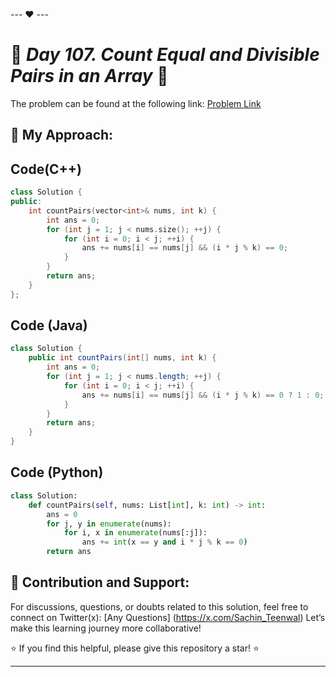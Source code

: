 --- ❤️ ---

# 🚀 _Day 107. Count Equal and Divisible Pairs in an Array_ 🧠


The problem can be found at the following link: [Problem Link](https://leetcode.com/problems/count-equal-and-divisible-pairs-in-an-array/description/)

## 🎯 **My Approach:**


## Code(C++)
```cpp
class Solution {
public:
    int countPairs(vector<int>& nums, int k) {
        int ans = 0;
        for (int j = 1; j < nums.size(); ++j) {
            for (int i = 0; i < j; ++i) {
                ans += nums[i] == nums[j] && (i * j % k) == 0;
            }
        }
        return ans;
    }
};
```

## Code (Java)

```java
class Solution {
    public int countPairs(int[] nums, int k) {
        int ans = 0;
        for (int j = 1; j < nums.length; ++j) {
            for (int i = 0; i < j; ++i) {
                ans += nums[i] == nums[j] && (i * j % k) == 0 ? 1 : 0;
            }
        }
        return ans;
    }
}
```

## Code (Python)

```python
class Solution:
    def countPairs(self, nums: List[int], k: int) -> int:
        ans = 0
        for j, y in enumerate(nums):
            for i, x in enumerate(nums[:j]):
                ans += int(x == y and i * j % k == 0)
        return ans
```



## 🎯 **Contribution and Support:**

For discussions, questions, or doubts related to this solution, feel free to connect on Twitter(x): [Any Questions] (https://x.com/Sachin_Teenwal) Let’s make this learning journey more collaborative!

⭐ If you find this helpful, please give this repository a star! ⭐

---
